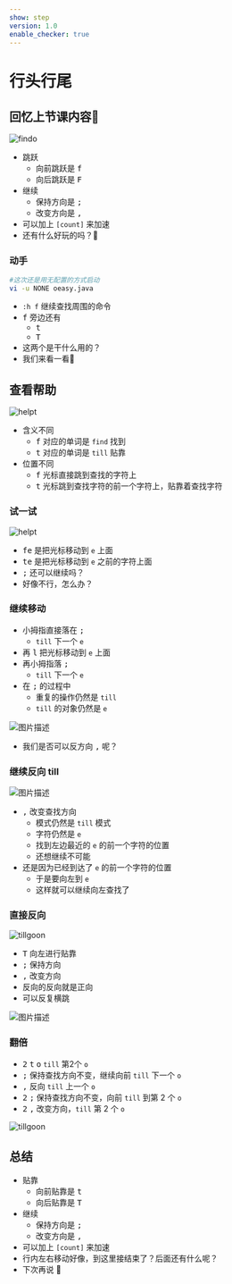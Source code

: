 ```yaml
---
show: step
version: 1.0
enable_checker: true
---
```


# 行头行尾

## 回忆上节课内容🤔

![findo](https://labfile.oss.aliyuncs.com/courses/2840/findoch)

- 跳跃
	- 向前跳跃是 <kbd>f</kbd>
	- 向后跳跃是 <kbd>F</kbd>
- 继续
	- 保持方向是 <kbd>;</kbd>
	- 改变方向是 <kbd>,</kbd>
- 可以加上 `[count]` 来加速
- 还有什么好玩的吗？🤔

### 动手

```bash
#这次还是用无配置的方式启动
vi -u NONE oeasy.java
```

- `:h f` 继续查找周围的命令
- <kbd>f</kbd> 旁边还有
	- <kbd>t</kbd>
	- <kbd>T</kbd>
- 这两个是干什么用的？
- 我们来看一看👀

## 查看帮助

![helpt](https://labfile.oss.aliyuncs.com/courses/2840/helpt.png)
 
 - 含义不同
	- <kbd>f</kbd> 对应的单词是 `find` 找到
	- <kbd>t</kbd> 对应的单词是 `till` 贴靠
- 位置不同
	- <kbd>f</kbd> 光标直接跳到查找的字符上
	- <kbd>t</kbd> 光标跳到查找字符的前一个字符上，贴靠着查找字符

### 试一试

![helpt](https://labfile.oss.aliyuncs.com/courses/2840/tejumptille.png)

- <kbd>f</kbd><kbd>e</kbd> 是把光标移动到 `e` 上面
- <kbd>t</kbd><kbd>e</kbd> 是把光标移动到 `e` 之前的字符上面
- <kbd>;</kbd> 还可以继续吗？
- 好像不行，怎么办？

### 继续移动

- 小拇指直接落在 <kbd>;</kbd>
	- `till` 下一个 `e`
- 再 <kbd>l</kbd> 把光标移动到 `e` 上面
- 再小拇指落 <kbd>;</kbd>
	- `till` 下一个 `e`
- 在 <kbd>;</kbd> 的过程中
  - 重复的操作仍然是 `till`
  - `till` 的对象仍然是 `e`

![图片描述](https://doc.shiyanlou.com/courses/uid1190679-20211108-1636374948522)

- 我们是否可以反方向 <kbd>,</kbd> 呢？

### 继续反向 till

![图片描述](https://doc.shiyanlou.com/courses/uid1190679-20211108-1636375269307)

- <kbd>,</kbd> 改变查找方向
	- 模式仍然是 `till` 模式
	- 字符仍然是 `e` 
	- 找到左边最近的 `e` 的前一个字符的位置
	- 还想继续不可能
- 还是因为已经到达了 `e` 的前一个字符的位置
	- 于是要向左到 `e`
	- 这样就可以继续向左查找了

### 直接反向

![tillgoon](https://labfile.oss.aliyuncs.com/courses/2840/TillReverse)


- <kbd>T</kbd> 向左进行贴靠
- <kbd>;</kbd> 保持方向
- <kbd>,</kbd> 改变方向
- 反向的反向就是正向
- 可以反复横跳

![图片描述](https://doc.shiyanlou.com/courses/uid1190679-20210705-1625459812020)

### 翻倍

- <kbd>2</kbd> <kbd>t</kbd> <kbd>o</kbd> `till` 第2个 `o`
- <kbd>;</kbd> 保持查找方向不变，继续向前 `till` 下一个 `o`
- <kbd>,</kbd> 反向 `till` 上一个 `o`
- <kbd>2</kbd> <kbd>;</kbd> 保持查找方向不变，向前 `till` 到第 2 个 `o`
- <kbd>2</kbd> <kbd>,</kbd> 改变方向，`till` 第 2 个 `o`

![tillgoon](https://labfile.oss.aliyuncs.com/courses/2840/tilljump.png)

## 总结

- 贴靠
	- 向前贴靠是 <kbd>t</kbd>
	- 向后贴靠是 <kbd>T</kbd>
- 继续
	- 保持方向是 <kbd>;</kbd>
	- 改变方向是 <kbd>,</kbd>
- 可以加上 `[count]` 来加速
- 行内左右移动好像，到这里接结束了？后面还有什么呢？
- 下次再说 👋





